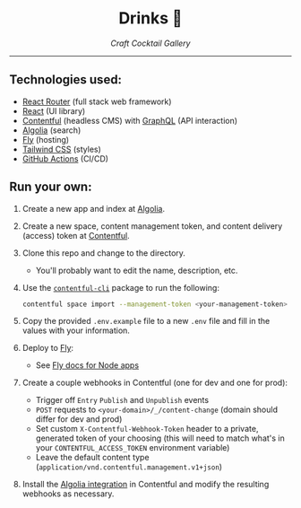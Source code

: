 <div align="center">
  <h1>Drinks 🥃</h1>
  <p>
    <em>Craft Cocktail Gallery</em>
  </p>
</div>
<hr>

## Technologies used:

- [React Router](https://reactrouter.com/) (full stack web framework)
- [React](https://reactjs.org/) (UI library)
- [Contentful](https://www.contentful.com/) (headless CMS) with [GraphQL](https://graphql.org/) (API
  interaction)
- [Algolia](https://www.algolia.com/) (search)
- [Fly](https://fly.io/) (hosting)
- [Tailwind CSS](https://tailwindcss.com/) (styles)
- [GitHub Actions](https://docs.github.com/en/actions) (CI/CD)

## Run your own:

1. Create a new app and index at [Algolia](https://www.algolia.com/).
1. Create a new space, content management token, and content delivery (access) token at
   [Contentful](https://www.contentful.com/).
1. Clone this repo and change to the directory.

   - You'll probably want to edit the name, description, etc.

1. Use the [`contentful-cli`](https://github.com/contentful/contentful-cli) package to run the
   following:

   ```sh
   contentful space import --management-token <your-management-token> --space-id <your-space-id> --content-file contentful-space.json
   ```

1. Copy the provided `.env.example` file to a new `.env` file and fill in the values with your
   information.

1. Deploy to [Fly](https://fly.io/):

   - See [Fly docs for Node apps](https://fly.io/docs/getting-started/node/)

1. Create a couple webhooks in Contentful (one for dev and one for prod):

   - Trigger off `Entry` `Publish` and `Unpublish` events
   - `POST` requests to `<your-domain>/_/content-change` (domain should differ for dev and prod)
   - Set custom `X-Contentful-Webhook-Token` header to a private, generated token of your choosing
     (this will need to match what's in your `CONTENTFUL_ACCESS_TOKEN` environment variable)
   - Leave the default content type (`application/vnd.contentful.management.v1+json`)

1. Install the [Algolia integration](https://www.contentful.com/marketplace/webhook/algolia/) in
   Contentful and modify the resulting webhooks as necessary.
